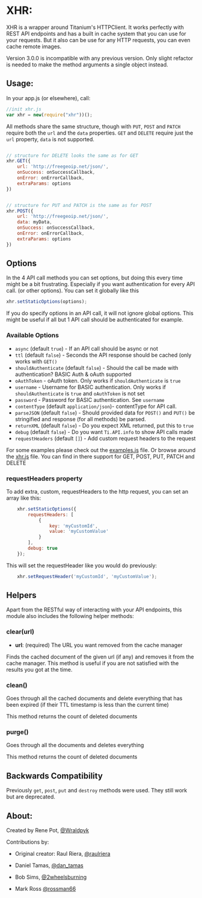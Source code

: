 # XHR:
XHR is a wrapper around Titanium's HTTPClient. It works perfectly with REST API endpoints and has a built in cache system that you can use for your requests. But it also can be use for any HTTP requests, you can even cache remote images.

<aside class="warning">
Version 3.0.0 is incompatible with any previous version. Only slight refactor is needed to make the method arguments a single object instead.
</aside>

## Usage:
In your app.js (or elsewhere), call:

```javascript
//init xhr.js
var xhr = new(require("xhr"))();
```

All methods share the same structure, though with `PUT`, `POST` and `PATCH` require both the `url` and the `data` properties. `GET` and `DELETE` require just the `url` property, `data` is not supported.
```javascript

// structure for DELETE looks the same as for GET
xhr.GET({
    url: 'http://freegeoip.net/json/',
    onSuccess: onSuccessCallback,
    onError: onErrorCallback,
    extraParams: options
})


// structure for PUT and PATCH is the same as for POST
xhr.POST({
    url: 'http://freegeoip.net/json/',
    data: myData,
    onSuccess: onSuccessCallback,
    onError: onErrorCallback,
    extraParams: options
})
```

## Options

In the 4 API call methods you can set options, but doing this every time might be a bit frustrating. Especially if you want authentication for every API call. (or other options). You can set it globally like this

```javascript
xhr.setStaticOptions(options);
```

If you do specify options in an API call, it will not ignore global options. This might be useful if all but 1 API call should be authenticated for example.

### Available Options

* `async` (default `true`) - If an API call should be async or not
* `ttl` (default `false`) - Seconds the API response should be cached (only works with `GET()`
* `shouldAuthenticate` (default `false`) - Should the call be made with authentication? BASIC Auth & oAuth supported
* `oAuthToken` - oAuth token. Only works if `shouldAuthenticate` is `true`
* `username` - Username for BASIC authentication. Only works if `shouldAuthenticate` is `true` and `oAuthToken` is not set
* `password` - Password for BASIC authentication. See `username`
* `contentType` (default `application/json`)- contentType for API call.
* `parseJSON` (default `false`) - Should provided data for `POST()` and `PUT()` be stringified and response (for all methods) be parsed.
* `returnXML` (default `false`) - Do you expect XML returned, put this to `true`
* `debug` (default `false`) - Do you want `Ti.API.info` to show API calls made
* `requestHeaders` (default `[]`) - Add custom request headers to the request

For some examples please check out the [examples.js](https://github.com/topener/XHR/blob/master/examples.js) file. Or browse around the [xhr.js](https://github.com/topener/XHR/blob/master/xhr.js) file. You can find in there support for GET, POST, PUT, PATCH and DELETE

### requestHeaders property
To add extra, custom, requestHeaders to the http request, you can set an array like this:

```javascript
    xhr.setStaticOptions({
        requestHeaders: [
            {
                key: 'myCustomId',
                value: 'myCustomValue'
            }
        ],
        debug: true
    });
```

This will set the requestHeader like you would do previously:
```js
    xhr.setRequestHeader('myCustomId', 'myCustomValue');
```

## Helpers
Apart from the RESTful way of interacting with your API endpoints, this module also includes the following helper methods:

### clear(url)

* **url**: (required) The URL you want removed from the cache manager

Finds the cached document of the given url (if any) and removes it from the cache manager. This method is useful if you are not satisfied with the results you got at the time.

### clean()
Goes through all the cached documents and delete everything that has been expired (if their TTL timestamp is less than the current time)

This method returns the count of deleted documents

### purge()
Goes through all the documents and deletes everything

This method returns the count of deleted documents

## Backwards Compatibility
Previously `get`, `post`, `put` and `destroy` methods were used. They still work but are deprecated.

## About:
Created by Rene Pot, [@Wraldpyk](https://twitter.com/wraldpyk)

Contributions by:

* Original creator: Raul Riera, [@raulriera](http://twitter.com/raulriera)

* Daniel Tamas, [@dan_tamas](https://twitter.com/dan_tamas)
* Bob Sims, [@2wheelsburning](https://twitter.com/2wheelsburning)
* Mark Ross [@rossman66](https://github.com/rossman66)

